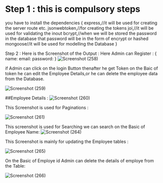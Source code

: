 # Step 1 : this is compulsory steps
you have to install the dependencies {
express,//it will be used for creating the server route etc.
jsonwebtoken,//for creating the tokens
joi,//it will be used for validating the inout
bcrypt,//when we will be stored the password in the database that password will be in the form of encrypt or hashed
mongoose//it will be used for modelling the Database
}

Step 2 : Here is the Screenshot of the Output :
Here Admin can Register :
{
name:
email:
password:
}
![Screenshot (258)](https://github.com/user-attachments/assets/ee5ab6cb-2639-4394-91d3-47ebc7ca1c06)

if Admin can click on the login Button thenafter he get Token on the Baic of token he can edit the Employee Details,or he can delete the employee data from the Database.

![Screenshot (259)](https://github.com/user-attachments/assets/6846f907-ce39-4cf2-a3f1-d9bf5f968bd0)

##Employee Details :
![Screenshot (260)](https://github.com/user-attachments/assets/1b50ad73-500c-43e5-9769-a56627ed33b0)

This Screenshot is used for Paginations :

![Screenshot (261)](https://github.com/user-attachments/assets/994208d7-f638-4611-9ef0-b5e824425c12)

This screenshot is used for Searching we can search on the Basic of Employee Name:
![Screenshot (264)](https://github.com/user-attachments/assets/8da6f3de-2f5e-4168-8f64-4c0f9a1aa7f0)

This Screenshot is mainly for updating the Employee tables :

![Screenshot (265)](https://github.com/user-attachments/assets/64e13473-31a0-481f-a5d8-c0a0c971fe4f)

On the Basic of Employe id Admin can delete the details of employe from the Table:

![Screenshot (266)](https://github.com/user-attachments/assets/a3aa5340-312c-4fcd-931a-8e71a96f8335)





